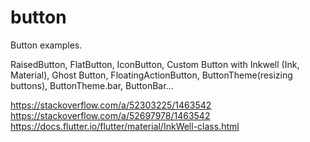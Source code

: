 # button

Button examples.

RaisedButton, FlatButton, IconButton, Custom Button with Inkwell
(Ink, Material), Ghost Button, FloatingActionButton, 
ButtonTheme(resizing buttons), ButtonTheme.bar, ButtonBar...


https://stackoverflow.com/a/52303225/1463542
https://stackoverflow.com/a/52697978/1463542
https://docs.flutter.io/flutter/material/InkWell-class.html


